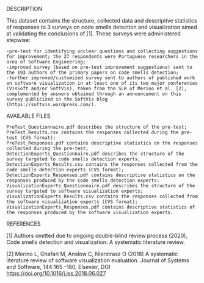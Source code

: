 DESCRIPTION

This dataset contains the structure, collected data and descriptive statistics of responses to 3 surveys on code smells detection and visualization aimed at validating the conclusions of [1]. These surveys were administered stepwise:

    -pre-test for identifying unclear questions and collecting suggestions for improvement; the 27 respondents were Portuguese researchers in the area of Software Engineering;
    -improved survey (based on pre-test improvement suggestions) sent to the 193 authors of the primary papers on code smells detection;
    -further improved/customized survey sent to authors of published work on software visualization in at least one of its two major conferences (VisSoft and/or SoftVis), taken from the SLR of Merino et al. [2], complemented by answers obtained through an announcement on this survey publicized in the SoftVis blog (https://softvis.wordpress.com/).

AVAILABLE FILES

    PreTest_Questionnaire.pdf describes the structure of the pre-test;
    PreTest_Results.csv contains the responses collected during the pre-test (CVS format);
    PreTest_Responses.pdf contains descriptive statistics on the responses collected during the pre-test;
    DetectionExperts_Questionnaire.pdf describes the structure of the survey targeted to code smells detection experts;
    DetectionExperts_Results.csv contains the responses collected from the code smells detection experts (CVS format);
    DetectionExperts_Responses.pdf contains descriptive statistics on the responses produced by the code smells detection experts;
    VisualizationExperts_Questionnaire.pdf describes the structure of the survey targeted to software visualization experts;
    VisualizationExperts_Results.csv contains the responses collected from the software visualization experts (CVS format);
    VisualizationExperts_Responses.pdf contains descriptive statistics of the responses produced by the software visualization experts.

REFERENCES

[1] Authors omitted due to ongoing double-blind review process (2020), Code smells detection and visualization: A systematic literature review.

[2] Merino L, Ghafari M, Anslow C, Nierstrasz O (2018) A systematic literature review of software visualization evaluation. Journal of Systems and Software, 144:165 –180, Elsevier, DOI https://doi.org/10.1016/j.jss.2018.06.027
